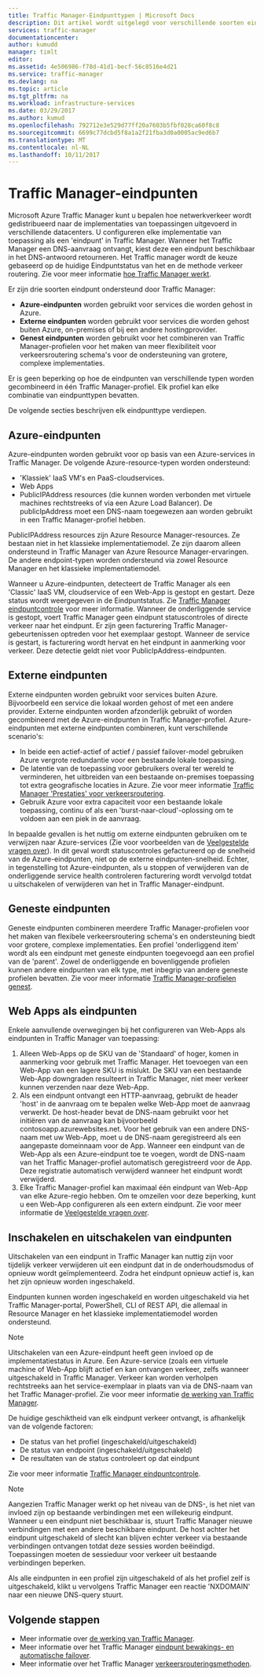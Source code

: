 ```yaml
---
title: Traffic Manager-Eindpunttypen | Microsoft Docs
description: Dit artikel wordt uitgelegd voor verschillende soorten eindpunten die kunnen worden gebruikt met Azure Traffic Manager
services: traffic-manager
documentationcenter: 
author: kumudd
manager: timlt
editor: 
ms.assetid: 4e506986-f78d-41d1-becf-56c8516e4d21
ms.service: traffic-manager
ms.devlang: na
ms.topic: article
ms.tgt_pltfrm: na
ms.workload: infrastructure-services
ms.date: 03/29/2017
ms.author: kumud
ms.openlocfilehash: 792712e3e529d77ff20a7603b5fbf028ca60f8c8
ms.sourcegitcommit: 6699c77dcbd5f8a1a2f21fba3d0a0005ac9ed6b7
ms.translationtype: MT
ms.contentlocale: nl-NL
ms.lasthandoff: 10/11/2017
---
```

# <a name="traffic-manager-endpoints"></a>Traffic Manager-eindpunten
Microsoft Azure Traffic Manager kunt u bepalen hoe netwerkverkeer wordt gedistribueerd naar de implementaties van toepassingen uitgevoerd in verschillende datacenters. U configureren elke implementatie van toepassing als een 'eindpunt' in Traffic Manager. Wanneer het Traffic Manager een DNS-aanvraag ontvangt, kiest deze een eindpunt beschikbaar in het DNS-antwoord retourneren. Het Traffic manager wordt de keuze gebaseerd op de huidige Eindpuntstatus van het en de methode verkeer routering. Zie voor meer informatie [hoe Traffic Manager werkt](traffic-manager-how-traffic-manager-works.md).

Er zijn drie soorten eindpunt ondersteund door Traffic Manager:
* **Azure-eindpunten** worden gebruikt voor services die worden gehost in Azure.
* **Externe eindpunten** worden gebruikt voor services die worden gehost buiten Azure, on-premises of bij een andere hostingprovider.
* **Genest eindpunten** worden gebruikt voor het combineren van Traffic Manager-profielen voor het maken van meer flexibiliteit voor verkeersroutering schema's voor de ondersteuning van grotere, complexe implementaties.

Er is geen beperking op hoe de eindpunten van verschillende typen worden gecombineerd in één Traffic Manager-profiel. Elk profiel kan elke combinatie van eindpunttypen bevatten.

De volgende secties beschrijven elk eindpunttype verdiepen.

## <a name="azure-endpoints"></a>Azure-eindpunten

Azure-eindpunten worden gebruikt voor op basis van een Azure-services in Traffic Manager. De volgende Azure-resource-typen worden ondersteund:

* 'Klassiek' IaaS VM's en PaaS-cloudservices.
* Web Apps
* PublicIPAddress resources (die kunnen worden verbonden met virtuele machines rechtstreeks of via een Azure Load Balancer). De publicIpAddress moet een DNS-naam toegewezen aan worden gebruikt in een Traffic Manager-profiel hebben.

PublicIPAddress resources zijn Azure Resource Manager-resources. Ze bestaan niet in het klassieke implementatiemodel. Ze zijn daarom alleen ondersteund in Traffic Manager van Azure Resource Manager-ervaringen. De andere endpoint-typen worden ondersteund via zowel Resource Manager en het klassieke implementatiemodel.

Wanneer u Azure-eindpunten, detecteert de Traffic Manager als een 'Classic' IaaS VM, cloudservice of een Web-App is gestopt en gestart. Deze status wordt weergegeven in de Eindpuntstatus. Zie [Traffic Manager eindpuntcontrole](traffic-manager-monitoring.md#endpoint-and-profile-status) voor meer informatie. Wanneer de onderliggende service is gestopt, voert Traffic Manager geen eindpunt statuscontroles of directe verkeer naar het eindpunt. Er zijn geen facturering Traffic Manager-gebeurtenissen optreden voor het exemplaar gestopt. Wanneer de service is gestart, is facturering wordt hervat en het eindpunt in aanmerking voor verkeer. Deze detectie geldt niet voor PublicIpAddress-eindpunten.

## <a name="external-endpoints"></a>Externe eindpunten

Externe eindpunten worden gebruikt voor services buiten Azure. Bijvoorbeeld een service die lokaal worden gehost of met een andere provider. Externe eindpunten worden afzonderlijk gebruikt of worden gecombineerd met de Azure-eindpunten in Traffic Manager-profiel. Azure-eindpunten met externe eindpunten combineren, kunt verschillende scenario's:

* In beide een actief-actief of actief / passief failover-model gebruiken Azure vergrote redundantie voor een bestaande lokale toepassing.
* De latentie van de toepassing voor gebruikers overal ter wereld te verminderen, het uitbreiden van een bestaande on-premises toepassing tot extra geografische locaties in Azure. Zie voor meer informatie [Traffic Manager 'Prestaties' voor verkeersroutering](traffic-manager-routing-methods.md#performance).
* Gebruik Azure voor extra capaciteit voor een bestaande lokale toepassing, continu of als een 'burst-naar-cloud'-oplossing om te voldoen aan een piek in de aanvraag.

In bepaalde gevallen is het nuttig om externe eindpunten gebruiken om te verwijzen naar Azure-services (Zie voor voorbeelden van de [Veelgestelde vragen over](traffic-manager-faqs.md#traffic-manager-endpoints)). In dit geval wordt statuscontroles gefactureerd op de snelheid van de Azure-eindpunten, niet op de externe eindpunten-snelheid. Echter, in tegenstelling tot Azure-eindpunten, als u stoppen of verwijderen van de onderliggende service health controleren facturering wordt vervolgd totdat u uitschakelen of verwijderen van het in Traffic Manager-eindpunt.

## <a name="nested-endpoints"></a>Geneste eindpunten

Geneste eindpunten combineren meerdere Traffic Manager-profielen voor het maken van flexibele verkeersroutering schema's en ondersteuning biedt voor grotere, complexe implementaties. Een profiel 'onderliggend item' wordt als een eindpunt met geneste eindpunten toegevoegd aan een profiel van de 'parent'. Zowel de onderliggende en bovenliggende profielen kunnen andere eindpunten van elk type, met inbegrip van andere geneste profielen bevatten. Zie voor meer informatie [Traffic Manager-profielen genest](traffic-manager-nested-profiles.md).

## <a name="web-apps-as-endpoints"></a>Web Apps als eindpunten

Enkele aanvullende overwegingen bij het configureren van Web-Apps als eindpunten in Traffic Manager van toepassing:

1. Alleen Web-Apps op de SKU van de 'Standaard' of hoger, komen in aanmerking voor gebruik met Traffic Manager. Het toevoegen van een Web-App van een lagere SKU is mislukt. De SKU van een bestaande Web-App downgraden resulteert in Traffic Manager, niet meer verkeer kunnen verzenden naar deze Web-App.
2. Als een eindpunt ontvangt een HTTP-aanvraag, gebruikt de header 'host' in de aanvraag om te bepalen welke Web-App moet de aanvraag verwerkt. De host-header bevat de DNS-naam gebruikt voor het initiëren van de aanvraag kan bijvoorbeeld contosoapp.azurewebsites.net. Voor het gebruik van een andere DNS-naam met uw Web-App, moet u de DNS-naam geregistreerd als een aangepaste domeinnaam voor de App. Wanneer een eindpunt van de Web-App als een Azure-eindpunt toe te voegen, wordt de DNS-naam van het Traffic Manager-profiel automatisch geregistreerd voor de App. Deze registratie automatisch verwijderd wanneer het eindpunt wordt verwijderd.
3. Elke Traffic Manager-profiel kan maximaal één eindpunt van Web-App van elke Azure-regio hebben. Om te omzeilen voor deze beperking, kunt u een Web-App configureren als een extern eindpunt. Zie voor meer informatie de [Veelgestelde vragen over](traffic-manager-faqs.md#traffic-manager-endpoints).

## <a name="enabling-and-disabling-endpoints"></a>Inschakelen en uitschakelen van eindpunten

Uitschakelen van een eindpunt in Traffic Manager kan nuttig zijn voor tijdelijk verkeer verwijderen uit een eindpunt dat in de onderhoudsmodus of opnieuw wordt geïmplementeerd. Zodra het eindpunt opnieuw actief is, kan het zijn opnieuw worden ingeschakeld.

Eindpunten kunnen worden ingeschakeld en worden uitgeschakeld via het Traffic Manager-portal, PowerShell, CLI of REST API, die allemaal in Resource Manager en het klassieke implementatiemodel worden ondersteund.

> [!NOTE]
> Uitschakelen van een Azure-eindpunt heeft geen invloed op de implementatiestatus in Azure. Een Azure-service (zoals een virtuele machine of Web-App blijft actief en kan ontvangen verkeer, zelfs wanneer uitgeschakeld in Traffic Manager. Verkeer kan worden verholpen rechtstreeks aan het service-exemplaar in plaats van via de DNS-naam van het Traffic Manager-profiel. Zie voor meer informatie [de werking van Traffic Manager](traffic-manager-how-traffic-manager-works.md).

De huidige geschiktheid van elk eindpunt verkeer ontvangt, is afhankelijk van de volgende factoren:

* De status van het profiel (ingeschakeld/uitgeschakeld)
* De status van endpoint (ingeschakeld/uitgeschakeld)
* De resultaten van de status controleert op dat eindpunt

Zie voor meer informatie [Traffic Manager eindpuntcontrole](traffic-manager-monitoring.md#endpoint-and-profile-status).

> [!NOTE]
> Aangezien Traffic Manager werkt op het niveau van de DNS-, is het niet van invloed zijn op bestaande verbindingen met een willekeurig eindpunt. Wanneer u een eindpunt niet beschikbaar is, stuurt Traffic Manager nieuwe verbindingen met een andere beschikbare eindpunt. De host achter het eindpunt uitgeschakeld of slecht kan blijven echter verkeer via bestaande verbindingen ontvangen totdat deze sessies worden beëindigd. Toepassingen moeten de sessieduur voor verkeer uit bestaande verbindingen beperken.

Als alle eindpunten in een profiel zijn uitgeschakeld of als het profiel zelf is uitgeschakeld, klikt u vervolgens Traffic Manager een reactie 'NXDOMAIN' naar een nieuwe DNS-query stuurt.


## <a name="next-steps"></a>Volgende stappen

* Meer informatie over [de werking van Traffic Manager](traffic-manager-how-traffic-manager-works.md).
* Meer informatie over het Traffic Manager [eindpunt bewakings- en automatische failover](traffic-manager-monitoring.md).
* Meer informatie over het Traffic Manager [verkeersrouteringsmethoden](traffic-manager-routing-methods.md).
